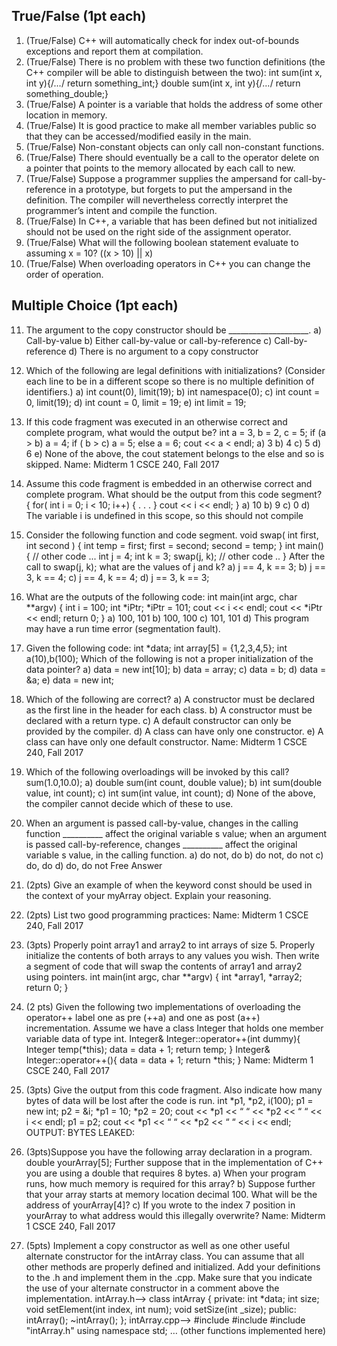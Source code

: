 ## True/False (1pt each)
1. (True/False) C++ will automatically check for index out-of-bounds exceptions and report
    them at compilation.
2. (True/False) There is no problem with these two function definitions (the C++ compiler
    will be able to distinguish between the two):
    int sum(int x, int y){/*…*/ return something_int;}
    double sum(int x, int y){/*…*/ return something_double;}
3. (True/False) A pointer is a variable that holds the address of some other location in
    memory.
4. (True/False) It is good practice to make all member variables public so that they can
    be accessed/modified easily in the main.
5. (True/False) Non-constant objects can only call non-constant functions.
6. (True/False) There should eventually be a call to the operator delete on a pointer that
    points to the memory allocated by each call to new.
7. (True/False) Suppose a programmer supplies the ampersand for call-by-reference in a
    prototype, but forgets to put the ampersand in the definition. The compiler will
    nevertheless correctly interpret the programmer’s intent and compile the function.
8. (True/False) In C++, a variable that has been defined but not initialized should not be
    used on the right side of the assignment operator.
9. (True/False) What will the following boolean statement evaluate to assuming x = 10?
    ((x > 10) || x)
10. (True/False) When overloading operators in C++ you can change the order of operation.
 
##  Multiple Choice (1pt each)
11. The argument to the copy constructor should be ____________________.
    a) Call-by-value
    b) Either call-by-value or call-by-reference
    c) Call-by-reference
    d) There is no argument to a copy constructor
12. Which of the following are legal definitions with initializations? (Consider each line to be
    in a different scope so there is no multiple definition of identifiers.)
    a) int count(0), limit(19);
    b) int namespace(0);
    c) int count = 0, limit(19);
    d) int count = 0, limit = 19;
    e) int limit = 19;
13. If this code fragment was executed in an otherwise correct and complete program, what
    would the output be?
    int a = 3, b = 2, c = 5;
    if (a > b)
    a = 4;
    if ( b > c)
    a = 5;
    else
    a = 6;
    cout << a < endl;
    a) 3
    b) 4
    c) 5
    d) 6
    e) None of the above, the cout statement belongs to the else and so is skipped.
    Name: Midterm 1 CSCE 240, Fall 2017
14. Assume this code fragment is embedded in an otherwise correct and complete program.
    What should be the output from this code segment?
    {
    for( int i = 0; i < 10; i++)
    {
    . . .
    }
    cout << i << endl;
    }
    a) 10
    b) 9
    c) 0
    d) The variable i is undefined in this scope, so this should not compile
15. Consider the following function and code segment.
    void swap( int first, int second )
    {
    int temp = first;
    first = second;
    second = temp;
    }
    int main()
    {
    // other code ...
    int j = 4;
    int k = 3;
    swap(j, k);
    // other code ..
    }
    After the call to swap(j, k); what are the values of j and k?
    a) j == 4, k == 3;
    b) j == 3, k == 4;
    c) j == 4, k == 4;
    d) j == 3, k == 3;
    
16. What are the outputs of the following code:
    int main(int argc, char **argv) {
    int i = 100;
    int *iPtr;
    *iPtr = 101;
    cout << i << endl;
    cout << *iPtr << endl;
    return 0;
    }
    a) 100, 101
    b) 100, 100
    c) 101, 101
    d) This program may have a run time error (segmentation fault).
17. Given the following code:
    int *data;
    int array[5] = {1,2,3,4,5};
    int a(10),b(100);
    Which of the following is not a proper initialization of the data pointer?
    a) data = new int[10];
    b) data = array;
    c) data = b;
    d) data = &a;
    e) data = new int;
18. Which of the following are correct?
    a) A constructor must be declared as the first line in the header for each class.
    b) A constructor must be declared with a return type.
    c) A default constructor can only be provided by the compiler.
    d) A class can have only one constructor.
    e) A class can have only one default constructor.
    Name: Midterm 1 CSCE 240, Fall 2017
19. Which of the following overloadings will be invoked by this call?
    sum(1.0,10.0);
    a) double sum(int count, double value);
    b) int sum(double value, int count);
    c) int sum(int value, int count);
    d) None of the above, the compiler cannot decide which of these to use.
20. When an argument is passed call-by-value, changes in the calling function __________
    affect the original variable s value; when an argument is passed call-by-reference,
    changes __________ affect the original variable s value, in the calling function.
    a) do not, do
    b) do not, do not
    c) do, do
    d) do, do not
    Free Answer
21. (2pts) Give an example of when the keyword const should be used in the context of
    your myArray object. Explain your reasoning.
22. (2pts) List two good programming practices:
    Name: Midterm 1 CSCE 240, Fall 2017
23. (3pts) Properly point array1 and array2 to int arrays of size 5. Properly initialize the
    contents of both arrays to any values you wish. Then write a segment of code that will
    swap the contents of array1 and array2 using pointers.
    int main(int argc, char **argv)
    {
    int *array1, *array2;
    return 0;
    }
24. (2 pts) Given the following two implementations of overloading the operator++ label one
    as pre (++a) and one as post (a++) incrementation. Assume we have a class Integer
    that holds one member variable data of type int.
    Integer& Integer::operator++(int dummy){
    Integer temp(*this);
    data = data + 1;
    return temp;
    }
    Integer& Integer::operator++(){
    data = data + 1;
    return *this;
    }
    Name: Midterm 1 CSCE 240, Fall 2017
25. (3pts) Give the output from this code fragment. Also indicate how many bytes of data
    will be lost after the code is run.
    int *p1, *p2, i(100);
    p1 = new int;
    p2 = &i;
    *p1 = 10;
    *p2 = 20;
    cout << *p1 << “ “ << *p2 << “ “ << i << endl;
    p1 = p2;
    cout << *p1 << “ “ << *p2 << “ “ << i << endl;
    OUTPUT:
    BYTES LEAKED:
26. (3pts)Suppose you have the following array declaration in a program.
    double yourArray[5];
    Further suppose that in the implementation of C++ you are using a double that requires
    8 bytes.
    a) When your program runs, how much memory is required for this array?
    b) Suppose further that your array starts at memory location decimal 100. What will be
    the address of yourArray[4]?
    c) If you wrote to the index 7 position in yourArray to what address would this illegally
    overwrite?
    Name: Midterm 1 CSCE 240, Fall 2017
27. (5pts) Implement a copy constructor as well as one other useful alternate constructor for
    the intArray class. You can assume that all other methods are properly defined and
    initialized. Add your definitions to the .h and implement them in the .cpp. Make sure that you
    indicate the use of your alternate constructor in a comment above the implementation.
    intArray.h-->
    class intArray
    {
    private:
    int *data;
    int size;
    void setElement(int index, int num);
    void setSize(int _size);
    public:
    intArray();
    ~intArray();
    };
    intArray.cpp-->
    #include <iostream>
    #include <cstdlib>
    #include "intArray.h"
    using namespace std;
    … (other functions implemented here)